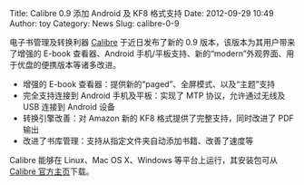 Title: Calibre 0.9 添加 Android 及 KF8 格式支持
Date: 2012-09-29 10:49
Author: toy
Category: News
Slug: calibre-0-9

电子书管理及转换利器 [Calibre][c] 于近日发布了新的 0.9
版本，该版本为其用户带来了增强的 E-book 查看器、Android
手机/平板支持、新的“modern”外观界面、用于优盘的便携版本等诸多改进。

* 增强的 E-book 查看器：提供新的“paged”、全屏模式、以及“主题”支持  
* 完全支持连接到 Android 手机及平板：实现了 MTP 协议，允许通过无线及
USB 连接到 Android 设备  
* 转换引擎改善：对 Amazon 新的 KF8 格式提供了完整支持，同时改进了 PDF
输出  
* 改进了书库管理：支持从指定文件夹自动添加书籍、改善了速度等

Calibre 能够在 Linux、Mac OS X、Windows 等平台上运行，其安装包可从
[Calibre 官方主页][d]下载。

[c]: http://calibre-ebook.com  
[d]: http://calibre-ebook.com/download
